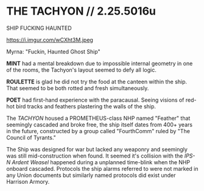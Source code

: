 # THE TACHYON // 2.25.5016u
SHIP FUCKING HAUNTED

https://i.imgur.com/wCXht3M.jpeg

Myrna: "Fuckin, Haunted Ghost Ship"

**MINT** had a mental breakdown due to impossible internal geometry in one of the rooms, the Tachyon's layout seemed to defy all logic.

**ROULETTE** is glad he did not try the food at the canteen within the ship. That seemed to be both rotted and fresh simultaneously.

**POET** had first-hand experience with the paracausal. Seeing visions of red-hot bird tracks and feathers plastering the walls of the ship.

The *TACHYON* housed a PROMETHEUS-class NHP named "Feather" that seemingly cascaded and broke free, the ship itself dates from 400+ years in the future, constructed by a group called "FourthComm" ruled by "The Council of Tyrants."

The Ship was designed for war but lacked any weaponry and seemingly was still mid-construction when found. It seemed it's collision with the *IPS-N Ardent Weasel* happened during a unplanned time-blink when the NHP onboard cascaded. Protocols the ship alarms referred to were not marked in any Union documents but similarly named protocols did exist under Harrison Armory.
